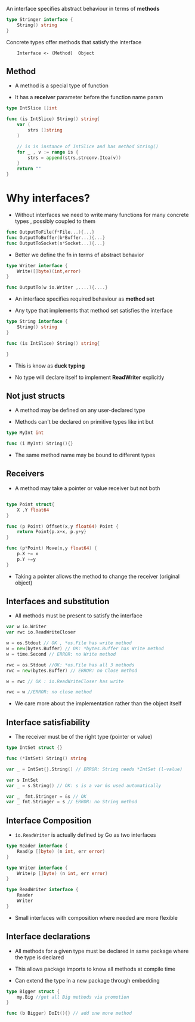 An interface specifies abstract behaviour in terms of **methods**

```go
type Stringer interface {
    String() string
}
```

Concrete types offer methods that satisfy the interface

```
    Interface <- (Method)  Object
```

## Method

- A method is a special type of function

- It has a **receiver** parameter before the function name param

```go
type IntSlice []int

func (is IntSlice) String() string{
    var (
        strs []string
    )

    // is is instance of IntSlice and has method String()
    for _ , v := range is {
        strs = append(strs,strconv.Itoa(v))
    }
    return ""
}
```

# Why interfaces?

- Without interfaces we need to write many functions for many concrete types , possibly coupled to them 

```go
func OutputToFile(f*File...){...}
func OutputToBuffer(b*Buffer...){...}
func OutputToSocket(s*Socket...){...}
```

- Better we define the fn in terms of abstract behavior

```go
type Writer interface {
    Write([]byte)(int,error)
}

func OutputTo(w io.Writer ,....){....}
```

- An interface specifies required behaviour as **method set**

- Any type that implements that method set satisfies the interface

```go
type String interface {
    String() string
}

func (is IntSlice) String() string{

}
```
- This is know as **duck typing**

- No type will declare itself to implement **ReadWriter** explicitly


## Not just structs

- A method may be defined on any user-declared type

- Methods can't be declared on primitive types like int but

```go
type MyInt int

func (i MyInt) String(){}
```

- The same method name may be bound to different types

## Receivers

- A method may take a pointer or value receiver but not both

```go

type Point struct{
    X ,Y float64
}

func (p Point) Offset(x,y float64) Point {
    return Point{p.x+x, p.y+y}
}

func (p*Point) Move(x,y float64) {
    p.X += x
    p.Y +=y 
}
```
- Taking a pointer allows the method to change the receiver (original object)

## Interfaces and substitution

- All methods must be present to satisfy the interface

```go
var w io.Writer
var rwc io.ReadWriteCloser

w = os.Stdout // OK , *os.File has write method
w = new(bytes.Buffer) // OK: *bytes.Buffer has Write method
w = time.Second // ERROR: no Write method

rwc = os.Stdout //OK: *os.File has all 3 methods
rwc = new(bytes.Buffer) // ERROR: no Close method

w = rwc // OK : io.ReadWriteCloser has write

rwc = w //ERROR: no close method

```
- We care more about the implementation rather than the object itself

## Interface satisfiability

- The receiver must be of the right type (pointer or value)

```go
type IntSet struct {}

func (*IntSet) String() string 

var _ = IntSet{}.String() // ERROR: String needs *IntSet (l-value)

var s IntSet 
var _ = s.String() // OK: s is a var &s used automatically

var _  fmt.Stringer = &s // OK
var _ fmt.Stringer = s // ERROR: no String method
```

## Interface Composition

- ``io.ReadWriter`` is actually defined by Go as two interfaces

```go
type Reader interface {
    Read(p []byte) (n int, err error)
}

type Writer interface {
    Write(p []byte) (n int, err error)
}

type ReadWriter interface {
    Reader
    Writer
}
```
- Small interfaces with composition where needed are more flexible

## Interface declarations

-  All methods for a given type must be declared in same package where the type is 
declared

-  This allows package imports to know all methods at compile time

- Can extend the type in a new package through embedding

```go
type Bigger struct {
    my.Big //get all Big methods via promotion
}

func (b Bigger) DoIt(){} // add one more method
```
